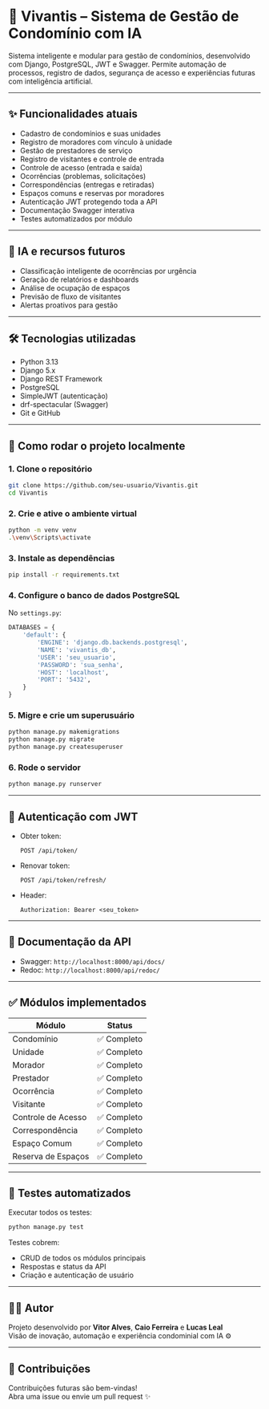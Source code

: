 # 🏢 Vivantis – Sistema de Gestão de Condomínio com IA

Sistema inteligente e modular para gestão de condomínios, desenvolvido com Django, PostgreSQL, JWT e Swagger. Permite automação de processos, registro de dados, segurança de acesso e experiências futuras com inteligência artificial.

---

## ✨ Funcionalidades atuais

- Cadastro de condomínios e suas unidades
- Registro de moradores com vínculo à unidade
- Gestão de prestadores de serviço
- Registro de visitantes e controle de entrada
- Controle de acesso (entrada e saída)
- Ocorrências (problemas, solicitações)
- Correspondências (entregas e retiradas)
- Espaços comuns e reservas por moradores
- Autenticação JWT protegendo toda a API
- Documentação Swagger interativa
- Testes automatizados por módulo

---

## 🧠 IA e recursos futuros

- Classificação inteligente de ocorrências por urgência
- Geração de relatórios e dashboards
- Análise de ocupação de espaços
- Previsão de fluxo de visitantes
- Alertas proativos para gestão

---

## 🛠 Tecnologias utilizadas

- Python 3.13
- Django 5.x
- Django REST Framework
- PostgreSQL
- SimpleJWT (autenticação)
- drf-spectacular (Swagger)
- Git e GitHub

---

## 🚀 Como rodar o projeto localmente

### 1. Clone o repositório

```bash
git clone https://github.com/seu-usuario/Vivantis.git
cd Vivantis
```

### 2. Crie e ative o ambiente virtual

```bash
python -m venv venv
.\venv\Scripts\activate
```

### 3. Instale as dependências

```bash
pip install -r requirements.txt
```

### 4. Configure o banco de dados PostgreSQL

No `settings.py`:

```python
DATABASES = {
    'default': {
        'ENGINE': 'django.db.backends.postgresql',
        'NAME': 'vivantis_db',
        'USER': 'seu_usuario',
        'PASSWORD': 'sua_senha',
        'HOST': 'localhost',
        'PORT': '5432',
    }
}
```

### 5. Migre e crie um superusuário

```bash
python manage.py makemigrations
python manage.py migrate
python manage.py createsuperuser
```

### 6. Rode o servidor

```bash
python manage.py runserver
```

---

## 🔐 Autenticação com JWT

- Obter token:
  ```http
  POST /api/token/
  ```
- Renovar token:
  ```http
  POST /api/token/refresh/
  ```
- Header:
  ```
  Authorization: Bearer <seu_token>
  ```

---

## 📑 Documentação da API

- Swagger: `http://localhost:8000/api/docs/`
- Redoc: `http://localhost:8000/api/redoc/`

---

## ✅ Módulos implementados

| Módulo               | Status     |
|----------------------|------------|
| Condomínio           | ✅ Completo |
| Unidade              | ✅ Completo |
| Morador              | ✅ Completo |
| Prestador            | ✅ Completo |
| Ocorrência           | ✅ Completo |
| Visitante            | ✅ Completo |
| Controle de Acesso   | ✅ Completo |
| Correspondência      | ✅ Completo |
| Espaço Comum         | ✅ Completo |
| Reserva de Espaços   | ✅ Completo |

---

## 🧪 Testes automatizados

Executar todos os testes:

```bash
python manage.py test
```

Testes cobrem:
- CRUD de todos os módulos principais
- Respostas e status da API
- Criação e autenticação de usuário

---

## 👨‍💻 Autor

Projeto desenvolvido por **Vitor Alves**, **Caio Ferreira** e **Lucas Leal**  
Visão de inovação, automação e experiência condominial com IA ⚙️

---

## 🤝 Contribuições

Contribuições futuras são bem-vindas!  
Abra uma issue ou envie um pull request ✨
